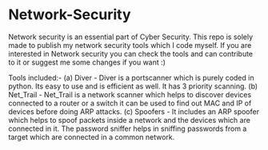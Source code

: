 # Network-Security
Network security is an essential part of Cyber Security. This repo is solely made to publish my network security tools which I code myself. If you are interested in Network security you can check the tools and can contribute to it or suggest me some changes if you want :)

Tools included:-
  (a) Diver - Diver is a portscanner which is purely coded in python. Its easy to use and is efficient as well. It has 3 priority scanning. 
  (b) Net_Trail - Net_Trail is a network scanner which helps to discover devices connected to a router or a switch it can be used to find out MAC and IP of devices before doing ARP attacks.
  (c) Spoofers - It includes an ARP spoofer which helps to spoof packets inside a network and the devices which are connected in it. The password sniffer helps in sniffing passwords from a target which are connected in a common network.
